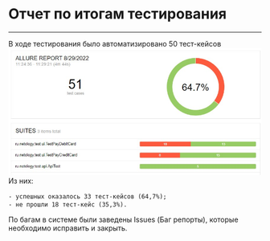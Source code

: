 # Отчет по итогам тестирования
---
В ходе тестирования было автоматизировано 50 тест-кейсов
![img.jpg](img.jpg)
Из них:

    - успешных оказалось 33 тест-кейсов (64,7%);
    - не прошли 18 тест-кейс (35,3%).

По багам в системе были заведены Issues (Баг репорты), которые необходимо исправить и закрыть.
